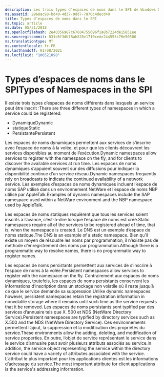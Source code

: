 ```yaml
---
description: Les trois types d’espaces de noms dans le SPI de Windows Sockets (Winsock) incluent des espaces de noms dynamiques, statiques et persistants.
ms.assetid: 2968ac98-bd40-4d37-9dd7-7870c4decd40
title: Types d’espaces de noms dans le SPI
ms.topic: article
ms.date: 05/31/2018
ms.openlocfilehash: 2e40356987c67604755696f1a8b7224de15851ee
ms.sourcegitcommit: 831e8f3db78ab820e1710cede244553c70e50500
ms.translationtype: MT
ms.contentlocale: fr-FR
ms.lasthandoff: 01/08/2021
ms.locfileid: "106521098"
---
```

# <a name="types-of-namespaces-in-the-spi"></a><span data-ttu-id="b2f94-103">Types d’espaces de noms dans le SPI</span><span class="sxs-lookup"><span data-stu-id="b2f94-103">Types of Namespaces in the SPI</span></span>

<span data-ttu-id="b2f94-104">Il existe trois types d’espaces de noms différents dans lesquels un service peut être inscrit :</span><span class="sxs-lookup"><span data-stu-id="b2f94-104">There are three different types of namespaces in which a service could be registered:</span></span>

-   <span data-ttu-id="b2f94-105">Dynamique</span><span class="sxs-lookup"><span data-stu-id="b2f94-105">Dynamic</span></span>
-   <span data-ttu-id="b2f94-106">statique</span><span class="sxs-lookup"><span data-stu-id="b2f94-106">Static</span></span>
-   <span data-ttu-id="b2f94-107">Persistante</span><span class="sxs-lookup"><span data-stu-id="b2f94-107">Persistent</span></span>

<span data-ttu-id="b2f94-108">Les espaces de noms dynamiques permettent aux services de s’inscrire avec l’espace de noms à la volée, et pour que les clients découvrent les services disponibles au moment de l’exécution.</span><span class="sxs-lookup"><span data-stu-id="b2f94-108">Dynamic namespaces allow services to register with the namespace on the fly, and for clients to discover the available services at run time.</span></span> <span data-ttu-id="b2f94-109">Les espaces de noms dynamiques s’appuient souvent sur des diffusions pour indiquer la disponibilité continue d’un service réseau.</span><span class="sxs-lookup"><span data-stu-id="b2f94-109">Dynamic namespaces frequently rely on broadcasts to indicate the continued availability of a network service.</span></span> <span data-ttu-id="b2f94-110">Les exemples d’espaces de noms dynamiques incluent l’espace de noms SAP utilisé dans un environnement NetWare et l’espace de noms NBP utilisé par AppleTalk.</span><span class="sxs-lookup"><span data-stu-id="b2f94-110">Examples of dynamic namespaces include the SAP namespace used within a NetWare environment and the NBP namespace used by AppleTalk.</span></span>

<span data-ttu-id="b2f94-111">Les espaces de noms statiques requièrent que tous les services soient inscrits à l’avance, c’est-à-dire lorsque l’espace de noms est créé.</span><span class="sxs-lookup"><span data-stu-id="b2f94-111">Static namespaces require all of the services to be registered ahead of time, that is, when the namespace is created.</span></span> <span data-ttu-id="b2f94-112">Le DNS est un exemple d’espace de noms statique.</span><span class="sxs-lookup"><span data-stu-id="b2f94-112">The DNS is an example of a static namespace.</span></span> <span data-ttu-id="b2f94-113">Bien qu’il existe un moyen de résoudre les noms par programmation, il n’existe pas de méthode d’enregistrement des noms par programmation.</span><span class="sxs-lookup"><span data-stu-id="b2f94-113">Although there is a programmatic way to resolve names, there is no programmatic way to register names.</span></span>

<span data-ttu-id="b2f94-114">Les espaces de noms persistants permettent aux services de s’inscrire à l’espace de noms à la volée.</span><span class="sxs-lookup"><span data-stu-id="b2f94-114">Persistent namespaces allow services to register with the namespace on the fly.</span></span> <span data-ttu-id="b2f94-115">Contrairement aux espaces de noms dynamiques, toutefois, les espaces de noms persistants conservent les informations d’inscription dans un stockage non volatile où il reste jusqu’à ce que le service demande sa suppression.</span><span class="sxs-lookup"><span data-stu-id="b2f94-115">Unlike dynamic namespaces however, persistent namespaces retain the registration information in nonvolatile storage where it remains until such time as the service requests that it be removed.</span></span> <span data-ttu-id="b2f94-116">Les espaces de noms persistants sont typified par des services d’annuaire tels que X. 500 et NDS (NetWare Directory Service).</span><span class="sxs-lookup"><span data-stu-id="b2f94-116">Persistent namespaces are typified by directory services such as X.500 and the NDS (NetWare Directory Service).</span></span> <span data-ttu-id="b2f94-117">Ces environnements permettent l’ajout, la suppression et la modification des propriétés du service.</span><span class="sxs-lookup"><span data-stu-id="b2f94-117">These environments allow the adding, deleting, and modification of service properties.</span></span> <span data-ttu-id="b2f94-118">En outre, l’objet de service représentant le service dans le service d’annuaire peut avoir plusieurs attributs associés au service.</span><span class="sxs-lookup"><span data-stu-id="b2f94-118">In addition, the service object representing the service within the directory service could have a variety of attributes associated with the service.</span></span> <span data-ttu-id="b2f94-119">L’attribut le plus important pour les applications clientes est les informations d’adressage du service.</span><span class="sxs-lookup"><span data-stu-id="b2f94-119">The most important attribute for client applications is the service's addressing information.</span></span>

 

 



